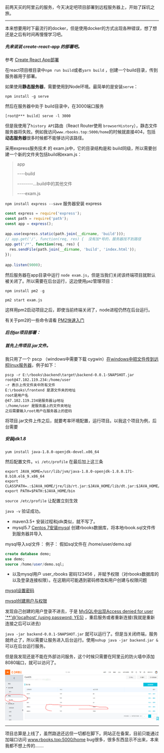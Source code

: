 前两天买的阿里云的服务，今天决定吧项目部署到远程服务器上，开始了踩坑之旅。

---

本来想要用时下最流行的docker，但是使用docker的方式出现各种错误，想了想还是之后有时间再慢慢学习吧。

##### 先来说说 create-react-app 的部署吧。

参考 [Create React App部署](https://www.html.cn/create-react-app/docs/deployment/)

在react项目根目录中`npm run build`或者`yarn build` ，创建一个build目录，传到服务器用于部署。

如果使用**静态服务器**，需要使用到Node环境。最简单的是安装`serve`：

```
npm install -g serve
```

然后在服务器中处于 build目录中，在3000端口服务

```
[root@*** build] serve -l 3000
```

但是我使用了`history API`路由（React Router使用 `browserHistory`），静态文件服务器将失败。例如我访问` www.rbooks.top:5000/home `的时候就直接404，包括**动态服务器**很多时候都不能够访问该路径。

采用express服务技术 的 exam.js中，它的目录结构是和 build同级，所以需要创建一个新的文件夹包括build和exam.js：

>app
>
>----build
>
>--------...build中的其他文件
>
>----exam.js

`npm install express --save` 服务器安装 express

```js
const express = require('express');
const path = require('path');
const app = express();

app.use(express.static(path.join(__dirname, 'build')));
// app.get('/', function(req, res) {  没有加*号的，服务器找不到路径 
app.get('/*', function(req, res) {
  res.sendFile(path.join(__dirname, 'build', 'index.html'));
});

app.listen(9000);
```

然后服务器在app目录中运行 `node exam.js`，但是当我们关闭该终端项目就默认被关闭了。所以需要在后台运行，这边使用`pm2`管理项目：

```js
npm install pm2 -g
```

```
pm2 start exam.js
```

这样用pm2启动项目之后，即使当前终端关闭了，node进程仍然在后台运行。

有关于pm2的一些命令请看 [PM2快速入门](https://pm2.io/doc/zh/runtime/quick-start/)



##### 后台jar项目部署： 

##### 首先上传项目.jar文件。

我只用了一个 pscp （windows中需要下载 cygwin）[在windows中把文件传到远程linux服务器](https://blog.csdn.net/onlyanyz/article/details/18663761)，例子如下：

```
pscp -r E:\rbooks\backend\target\backend-0.0.1-SNAPSHOT.jar  root@47.102.119.234:/home/user
-r 表示上传文件夹中所有文件   
E:\rbooks\frontend 是源文件夹的地址
root是用户名
@47.102.119.234是服务器ip地址
:/home/user 是服务器上的文件夹地址
之后需要输入root用户在服务器上的密码
```

将项目.jar文件上传之后，就要考率环境配置，运行项目。以我这个项目为例，后台需要

##### 安装jdk1.8

 `yum install java-1.8.0-openjdk-devel.x86_64 `

然后配置文件。`vi /etc/profile` 在最后加上这三条

```
export JAVA_HOME=/usr/lib/jvm/java-1.8.0-openjdk-1.8.0.171-8.b10.el6_9.x86_64
export CLASSPATH=.:$JAVA_HOME/jre/lib/rt.jar:$JAVA_HOME/lib/dt.jar:$JAVA_HOME/lib/tools.jar
export PATH=$PATH:$JAVA_HOME/bin
```

`source /etc/profile` 让配置立刻生效

`java -v` 验证成功。

- maven3.5+ 安装过程和jdk类似，就不写了。
- mysql5.7 [Centos 7安装mysql](https://www.jianshu.com/p/7cccdaa2d177)  创建rbooks数据库，将本地rbook.sql文件传到服务器并导入

mysql导入sql文件： 例子： 假如sql文件在 /home/user/demo.sql

```sql
create database demo;
use demo;
source /home/user/demo.sql;
```

- 以及mysql用户 user_rbooks  密码123456  ，并赋予权限（对rbooks数据库的以及登录连接权限）。在这期间可能遇到密码修改和用户创建与权限问题

[mysql设置密码](https://blog.csdn.net/kuluzs/article/details/51924374)

[mysql创建用户与权限](https://blog.csdn.net/DoneSpeak/article/details/55548779)

发现自己创建的用户登录不进去，于是 [MySQL中出现Access denied for user '**'@'localhost' (using password: YES)](https://blog.csdn.net/love_taylor/article/details/77198850) ，重启服务或者重新连接(我就是重新连接之后可以进去)



`java -jar backend-0.0.1-SNAPSHOT.jar` 就可以运行了。但是当关闭终端，服务就终止了，所以需要让服务进入后台运行。使用`nohup java -jar backend.jar &` 可以在后台运行服务。

但是我发现还是不能在外部访问服务，这个时候只需要在阿里云的防火墙中添加8080端口，就可以访问了。

 <img src="https://github.com/krystalics/krystalics.github.io/blob/master/_posts/img/43.png?raw=true"> 



---

项目总算是上线了，虽然路途还远但一切都在脚下。网站正在备案，目前只能通过加端口访问 www.rbooks.top:5000/home bug很多，很多东西显示不出来，本来我都不想上传的.......











